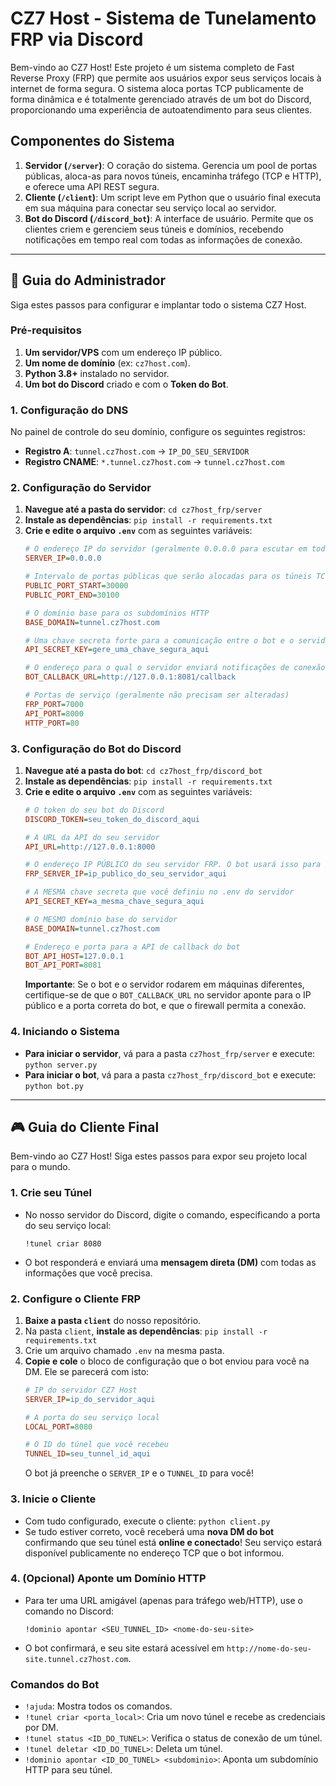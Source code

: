 # CZ7 Host - Sistema de Tunelamento FRP via Discord

Bem-vindo ao CZ7 Host! Este projeto é um sistema completo de Fast Reverse Proxy (FRP) que permite aos usuários expor seus serviços locais à internet de forma segura. O sistema aloca portas TCP publicamente de forma dinâmica e é totalmente gerenciado através de um bot do Discord, proporcionando uma experiência de autoatendimento para seus clientes.

## Componentes do Sistema

1.  **Servidor (`/server`)**: O coração do sistema. Gerencia um pool de portas públicas, aloca-as para novos túneis, encaminha tráfego (TCP e HTTP), e oferece uma API REST segura.
2.  **Cliente (`/client`)**: Um script leve em Python que o usuário final executa em sua máquina para conectar seu serviço local ao servidor.
3.  **Bot do Discord (`/discord_bot`)**: A interface de usuário. Permite que os clientes criem e gerenciem seus túneis e domínios, recebendo notificações em tempo real com todas as informações de conexão.

---

## 🚀 Guia do Administrador

Siga estes passos para configurar e implantar todo o sistema CZ7 Host.

### Pré-requisitos

1.  **Um servidor/VPS** com um endereço IP público.
2.  **Um nome de domínio** (ex: `cz7host.com`).
3.  **Python 3.8+** instalado no servidor.
4.  **Um bot do Discord** criado e com o **Token do Bot**.

### 1. Configuração do DNS

No painel de controle do seu domínio, configure os seguintes registros:

- **Registro A**: `tunnel.cz7host.com` -> `IP_DO_SEU_SERVIDOR`
- **Registro CNAME**: `*.tunnel.cz7host.com` -> `tunnel.cz7host.com`

### 2. Configuração do Servidor

1.  **Navegue até a pasta do servidor**: `cd cz7host_frp/server`
2.  **Instale as dependências**: `pip install -r requirements.txt`
3.  **Crie e edite o arquivo `.env`** com as seguintes variáveis:
    ```ini
    # O endereço IP do servidor (geralmente 0.0.0.0 para escutar em todas as interfaces)
    SERVER_IP=0.0.0.0

    # Intervalo de portas públicas que serão alocadas para os túneis TCP
    PUBLIC_PORT_START=30000
    PUBLIC_PORT_END=30100

    # O domínio base para os subdomínios HTTP
    BASE_DOMAIN=tunnel.cz7host.com

    # Uma chave secreta forte para a comunicação entre o bot e o servidor
    API_SECRET_KEY=gere_uma_chave_segura_aqui

    # O endereço para o qual o servidor enviará notificações de conexão.
    BOT_CALLBACK_URL=http://127.0.0.1:8081/callback

    # Portas de serviço (geralmente não precisam ser alteradas)
    FRP_PORT=7000
    API_PORT=8000
    HTTP_PORT=80
    ```

### 3. Configuração do Bot do Discord

1.  **Navegue até a pasta do bot**: `cd cz7host_frp/discord_bot`
2.  **Instale as dependências**: `pip install -r requirements.txt`
3.  **Crie e edite o arquivo `.env`** com as seguintes variáveis:
    ```ini
    # O token do seu bot do Discord
    DISCORD_TOKEN=seu_token_do_discord_aqui

    # A URL da API do seu servidor
    API_URL=http://127.0.0.1:8000

    # O endereço IP PÚBLICO do seu servidor FRP. O bot usará isso para instruir os usuários.
    FRP_SERVER_IP=ip_publico_do_seu_servidor_aqui

    # A MESMA chave secreta que você definiu no .env do servidor
    API_SECRET_KEY=a_mesma_chave_segura_aqui

    # O MESMO domínio base do servidor
    BASE_DOMAIN=tunnel.cz7host.com

    # Endereço e porta para a API de callback do bot
    BOT_API_HOST=127.0.0.1
    BOT_API_PORT=8081
    ```
    **Importante**: Se o bot e o servidor rodarem em máquinas diferentes, certifique-se de que o `BOT_CALLBACK_URL` no servidor aponte para o IP público e a porta correta do bot, e que o firewall permita a conexão.

### 4. Iniciando o Sistema

- **Para iniciar o servidor**, vá para a pasta `cz7host_frp/server` e execute: `python server.py`
- **Para iniciar o bot**, vá para a pasta `cz7host_frp/discord_bot` e execute: `python bot.py`

---

## 🎮 Guia do Cliente Final

Bem-vindo ao CZ7 Host! Siga estes passos para expor seu projeto local para o mundo.

### 1. Crie seu Túnel

- No nosso servidor do Discord, digite o comando, especificando a porta do seu serviço local:
  ```
  !tunel criar 8080
  ```
- O bot responderá e enviará uma **mensagem direta (DM)** com todas as informações que você precisa.

### 2. Configure o Cliente FRP

1.  **Baixe a pasta `client`** do nosso repositório.
2.  Na pasta `client`, **instale as dependências**: `pip install -r requirements.txt`
3.  Crie um arquivo chamado `.env` na mesma pasta.
4.  **Copie e cole** o bloco de configuração que o bot enviou para você na DM. Ele se parecerá com isto:
    ```ini
    # IP do servidor CZ7 Host
    SERVER_IP=ip_do_servidor_aqui

    # A porta do seu serviço local
    LOCAL_PORT=8080

    # O ID do túnel que você recebeu
    TUNNEL_ID=seu_tunnel_id_aqui
    ```
    O bot já preenche o `SERVER_IP` e o `TUNNEL_ID` para você!

### 3. Inicie o Cliente

- Com tudo configurado, execute o cliente: `python client.py`
- Se tudo estiver correto, você receberá uma **nova DM do bot** confirmando que seu túnel está **online e conectado**! Seu serviço estará disponível publicamente no endereço TCP que o bot informou.

### 4. (Opcional) Aponte um Domínio HTTP

- Para ter uma URL amigável (apenas para tráfego web/HTTP), use o comando no Discord:
  ```
  !dominio apontar <SEU_TUNNEL_ID> <nome-do-seu-site>
  ```
- O bot confirmará, e seu site estará acessível em `http://nome-do-seu-site.tunnel.cz7host.com`.

### Comandos do Bot

- `!ajuda`: Mostra todos os comandos.
- `!tunel criar <porta_local>`: Cria um novo túnel e recebe as credenciais por DM.
- `!tunel status <ID_DO_TUNEL>`: Verifica o status de conexão de um túnel.
- `!tunel deletar <ID_DO_TUNEL>`: Deleta um túnel.
- `!dominio apontar <ID_DO_TUNEL> <subdominio>`: Aponta um subdomínio HTTP para seu túnel.